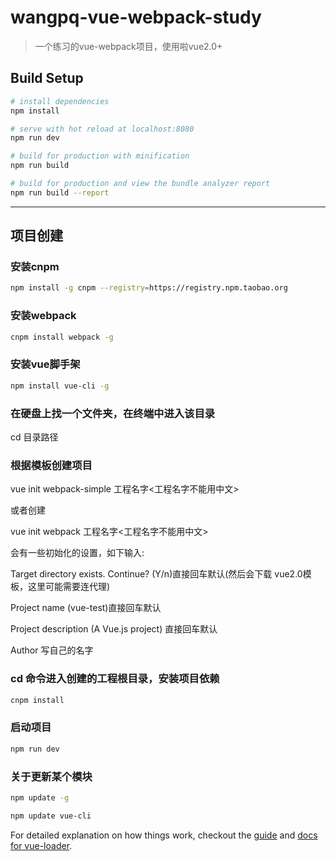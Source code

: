 # wangpq-vue-webpack-study

> 一个练习的vue-webpack项目，使用啦vue2.0+

## Build Setup

``` bash
# install dependencies
npm install

# serve with hot reload at localhost:8080
npm run dev

# build for production with minification
npm run build

# build for production and view the bundle analyzer report
npm run build --report
```

* * *

## 项目创建

### 安装cnpm
``` bash
npm install -g cnpm --registry=https://registry.npm.taobao.org
```
### 安装webpack
``` bash
cnpm install webpack -g
```
### 安装vue脚手架
``` bash
npm install vue-cli -g
```
### 在硬盘上找一个文件夹，在终端中进入该目录
cd 目录路径

### 根据模板创建项目
vue init webpack-simple 工程名字<工程名字不能用中文>

或者创建

vue init webpack 工程名字<工程名字不能用中文>

会有一些初始化的设置，如下输入:

Target directory exists. Continue? (Y/n)直接回车默认(然后会下载 vue2.0模板，这里可能需要连代理)   

Project name (vue-test)直接回车默认

Project description (A Vue.js project) 直接回车默认
    
Author 写自己的名字    

### cd 命令进入创建的工程根目录，安装项目依赖
``` bash
cnpm install
```

### 启动项目
``` bash
npm run dev
```

### 关于更新某个模块
``` bash
npm update -g
```
``` bash
npm update vue-cli
```

For detailed explanation on how things work, checkout the [guide](http://vuejs-templates.github.io/webpack/) and [docs for vue-loader](http://vuejs.github.io/vue-loader).
